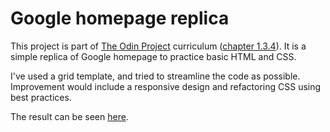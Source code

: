 # Google homepage replica

This project is part of [The Odin Project](https://www.theodinproject.com/) curriculum ([chapter 1.3.4](https://www.theodinproject.com/courses/web-development-101/lessons/html-css)). It is a simple replica of Google homepage to practice basic HTML and CSS.

I've used a grid template, and tried to streamline the code as possible. Improvement would include a responsive design and refactoring CSS using best practices.

The result can be seen [here](https://etiennebosi.github.io/google-homepage-replica/).

